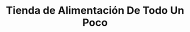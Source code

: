 ---
title: "Tienda de Alimentación De Todo Un Poco"
url: /miranda-del-castanar/tienda-de-alimentacion-de-todo-un-poco/
shop: Lebensmittel
---
